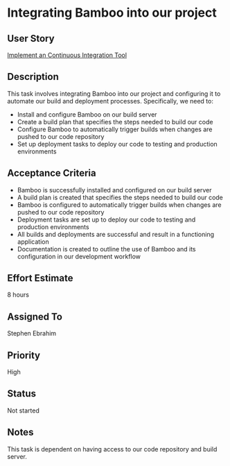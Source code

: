 # Integrating Bamboo into our project

## User Story

<!-- 1. Broken link: This link is supposed to link back to the story that creates this task, which is to implement a continuous integration tool. COMPLETED -->

[Implement an Continuous Integration Tool](../story_CI_tool.md)

## Description

This task involves integrating Bamboo into our project and configuring it to
automate our build and deployment processes. Specifically, we need to:

- Install and configure Bamboo on our build server
- Create a build plan that specifies the steps needed to build our code
- Configure Bamboo to automatically trigger builds when changes are pushed to
  our code repository
- Set up deployment tasks to deploy our code to testing and production
  environments

## Acceptance Criteria

- Bamboo is successfully installed and configured on our build server
- A build plan is created that specifies the steps needed to build our code
- Bamboo is configured to automatically trigger builds when changes are pushed
  to our code repository
- Deployment tasks are set up to deploy our code to testing and production
  environments
- All builds and deployments are successful and result in a functioning
  application
- Documentation is created to outline the use of Bamboo and its configuration in
  our development workflow

## Effort Estimate

8 hours

## Assigned To

Stephen Ebrahim

## Priority

High

## Status

Not started

## Notes

This task is dependent on having access to our code repository and build server.
